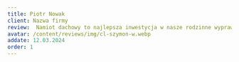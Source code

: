 ```yaml
---
title: Piotr Nowak
client: Nazwa firmy
review:  Namiot dachowy to najlepsza inwestycja w nasze rodzinne wyprawy! Przez ostatnie 6 miesięcy przejechaliśmy ponad 5000 km - od Mazur po Bieszczady. Montaż był prosty, a rozkładanie namiotu to kwestia dosłownie 2 minut. Dzieci są zachwycone, że śpimy 'na dachu'. Jakość wykonania na najwyższym poziomie - przetrwaliśmy ulewy w górach.
avatar: /content/reviews/img/cl-szymon-w.webp
addate: 12.03.2024
order: 1
---
```

